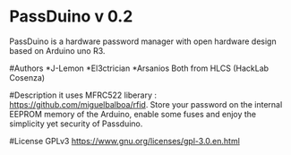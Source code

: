 # PassDuino v 0.2
PassDuino is a hardware password manager with open hardware design based on Arduino uno R3.

#Authors
*J-Lemon
*El3ctrician
*Arsanios
Both from HLCS (HackLab Cosenza)

#Description
it uses MFRC522 liberary : https://github.com/miguelbalboa/rfid. Store your password on the internal EEPROM memory of the Arduino, enable some fuses and enjoy the simplicity yet security of Passduino.

#License
GPLv3
https://www.gnu.org/licenses/gpl-3.0.en.html
